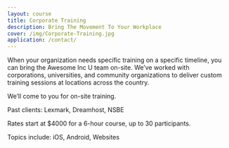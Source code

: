 ```yaml
---
layout: course
title: Corporate Training
description: Bring The Movement To Your Workplace
cover: /img/Corporate-Training.jpg
application: /contact/
---
```

When your organization needs specific training on a specific timeline, you can bring the Awesome Inc U team on-site. We’ve worked with corporations, universities, and community organizations to deliver custom training sessions at locations across the country.

We’ll come to you for on-site training.

Past clients: Lexmark, Dreamhost, NSBE

Rates start at $4000 for a 6-hour course, up to 30 participants.

Topics include: iOS, Android, Websites
